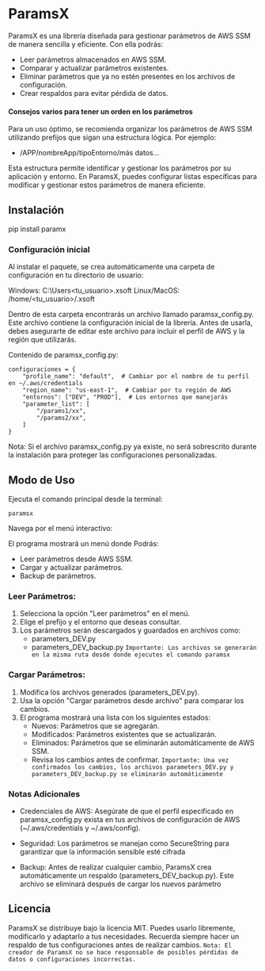 # ParamsX

ParamsX es una librería diseñada para gestionar parámetros de AWS SSM de manera sencilla y eficiente. Con ella podrás:
- Leer parámetros almacenados en AWS SSM.
- Comparar y actualizar parámetros existentes.
- Eliminar parámetros que ya no estén presentes en los archivos de configuración.
- Crear respaldos para evitar pérdida de datos.


#### Consejos varios para tener un orden en los parámetros
Para un uso óptimo, se recomienda organizar los parámetros de AWS SSM utilizando prefijos que sigan una estructura lógica. Por ejemplo:
- /APP/nombreApp/tipoEntorno/más datos...

Esta estructura permite identificar y gestionar los parámetros por su aplicación y entorno. En ParamsX, puedes configurar listas específicas para modificar y gestionar estos parámetros de manera eficiente.

## Instalación

pip install paramx

### Configuración inicial
Al instalar el paquete, se crea automáticamente una carpeta de configuración en tu directorio de usuario:

Windows: C:\Users\<tu_usuario>\.xsoft
Linux/MacOS: /home/<tu_usuario>/.xsoft

Dentro de esta carpeta encontrarás un archivo llamado paramsx_config.py. 
Este archivo contiene la configuración inicial de la librería. Antes de usarla, debes asegurarte de editar este archivo para incluir el perfil de AWS y la región que utilizarás.

Contenido de paramsx_config.py:

```
configuraciones = {
    "profile_name": "default",  # Cambiar por el nombre de tu perfil en ~/.aws/credentials
    "region_name": "us-east-1",  # Cambiar por tu región de AWS
    "entornos": ["DEV", "PROD"],  # Los entornos que manejarás
    "parameter_list": [
        "/params1/xx",
        "/params2/xx",
    ]
}
```
Nota: Si el archivo paramsx_config.py ya existe, no será sobrescrito durante la instalación para proteger las configuraciones personalizadas.


## Modo de Uso
Ejecuta el comando principal desde la terminal:

```paramsx```

Navega por el menú interactivo:

El programa mostrará un menú donde Podrás:
- Leer parámetros desde AWS SSM.
- Cargar y actualizar parámetros.
- Backup de parámetros.


### Leer Parámetros:
1. Selecciona la opción "Leer parámetros" en el menú.
2. Elige el prefijo y el entorno que deseas consultar.
3. Los parámetros serán descargados y guardados en archivos como:
    - parameters_DEV.py
    - parameters_DEV_backup.py
    ```Importante: Los archivos se generarán en la misma ruta desde donde ejecutes el comando paramsx```


### Cargar Parámetros:
1. Modifica los archivos generados (parameters_DEV.py).
2. Usa la opción "Cargar parámetros desde archivo" para comparar los cambios.
3. El programa mostrará una lista con los siguientes estados:
    - Nuevos: Parámetros que se agregarán.
    - Modificados: Parámetros existentes que se actualizarán.
    - Eliminados: Parámetros que se eliminarán automáticamente de AWS SSM.
    * Revisa los cambios antes de confirmar.
    ```Importante: Una vez confirmados los cambios, los archivos parameters_DEV.py y parameters_DEV_backup.py se eliminarán automáticamente```

### Notas Adicionales
- Credenciales de AWS:
    Asegúrate de que el perfil especificado en paramsx_config.py exista en tus archivos de configuración de AWS (~/.aws/credentials y ~/.aws/config).

- Seguridad:
    Los parámetros se manejan como SecureString para garantizar que la información sensible esté cifrada

- Backup:
    Antes de realizar cualquier cambio, ParamsX crea automáticamente un respaldo (parameters_DEV_backup.py). Este archivo se eliminará después de cargar los nuevos parámetro

## Licencia
ParamsX se distribuye bajo la licencia MIT. Puedes usarlo libremente, modificarlo y adaptarlo a tus necesidades. Recuerda siempre hacer un respaldo de tus configuraciones antes de realizar cambios.
```Nota: El creador de ParamsX no se hace responsable de posibles pérdidas de datos o configuraciones incorrectas.```
